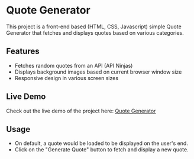 # Quote Generator

This project is a front-end based (HTML, CSS, Javascript) simple Quote Generator that fetches and displays quotes based on various categories.

## Features

- Fetches random quotes from an API (API Ninjas)
- Displays background images based on current browser window size
- Responsive design in various screen sizes

## Live Demo

Check out the live demo of the project here: [Quote Generator](https://bodhiong.github.io/Quote-Generator/)

## Usage
- On default, a quote would be loaded to be displayed on the user's end.
- Click on the "Generate Quote" button to fetch and display a new quote.
